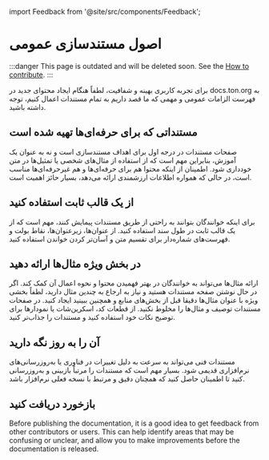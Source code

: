 import Feedback from '@site/src/components/Feedback';

# اصول مستندسازی عمومی

:::danger
This page is outdated and will be deleted soon.
See the [How to contribute](/v3/contribute/).
:::

برای تجربه کاربری بهینه و شفافیت، لطفاً هنگام ایجاد محتوای جدید در docs.ton.org به فهرست الزامات عمومی و مهمی که ما قصد داریم به تمام مستندات اعمال کنیم، توجه داشته باشید.

## مستنداتی که برای حرفه‌ای‌ها تهیه شده است

صفحات مستندات در درجه اول برای اهداف مستندسازی است و نه به عنوان یک آموزش، بنابراین مهم است که از استفاده از مثال‌های شخصی یا تمثیل‌ها در متن خودداری شود. اطمینان از اینکه محتوا هم برای حرفه‌ای‌ها و هم غیرحرفه‌ای‌ها مناسب است، در حالی که همواره اطلاعات ارزشمندی ارائه می‌دهد، بسیار حائز اهمیت است.

## از یک قالب ثابت استفاده کنید

برای اینکه خوانندگان بتوانند به راحتی از طریق مستندات پیمایش کنند، مهم است که از یک قالب ثابت در طول سند استفاده کنید. از عنوان‌ها، زیرعنوان‌ها، نقاط بولت و فهرست‌های شماره‌دار برای تقسیم متن و آسان‌تر کردن خواندن استفاده کنید.

## در بخش ویژه مثال‌ها ارائه دهید

ارائه مثال‌ها می‌تواند به خوانندگان در بهتر فهمیدن محتوا و نحوه اعمال آن کمک کند. اگر در حال نوشتن صفحه مستندات هستید و نیاز به ارجاع به چندین مثال دارید، لطفاً بخشی ویژه با عنوان مثال‌ها دقیقا قبل از بخش‌های منابع و همچنین ببینید ایجاد کنید. در صفحات مستندات توصیف و مثال‌ها را مخلوط نکنید.
از قطعات کد، اسکرین‌شات یا نمودارها برای توضیح نکات خود استفاده کنید و مستندات را جذاب‌تر کنید.

## آن را به روز نگه دارید

مستندات فنی می‌تواند به سرعت به دلیل تغییرات در فناوری یا به‌روزرسانی‌های نرم‌افزاری قدیمی شود. بسیار مهم است که مستندات را مرتباً بازبینی و به‌روزرسانی کنید تا اطمینان حاصل کنید که همچنان دقیق و مرتبط با نسخه فعلی نرم‌افزار باشد.

## بازخورد دریافت کنید

Before publishing the documentation, it is a good idea to get feedback from other contributors or users. This can help identify areas that may be confusing or unclear, and allow you to make improvements before the documentation is released. <Feedback />

